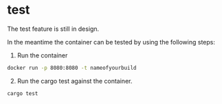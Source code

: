 # test

The test feature is still in design.

In the meantime the container can be tested by using the following steps:

1. Run the container

```bash
docker run -p 8080:8080 -t nameofyourbuild
```

2. Run the cargo test against the container.

```bash
cargo test
```